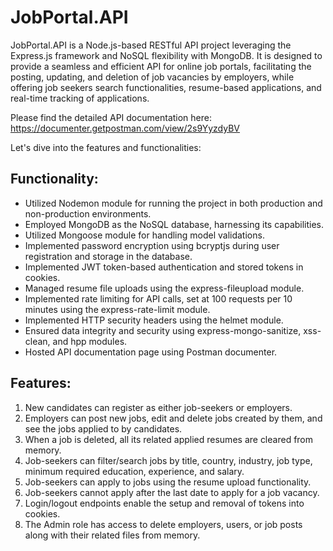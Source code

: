 # JobPortal.API

JobPortal.API is a Node.js-based RESTful API project leveraging the Express.js framework and NoSQL flexibility with MongoDB. It is designed to provide a seamless and efficient API for online job portals, facilitating the posting, updating, and deletion of job vacancies by employers, while offering job seekers search functionalities, resume-based applications, and real-time tracking of applications.

Please find the detailed API documentation here: https://documenter.getpostman.com/view/2s9YyzdyBV

Let's dive into the features and functionalities:

## Functionality:
- Utilized Nodemon module for running the project in both production and non-production environments.
- Employed MongoDB as the NoSQL database, harnessing its capabilities.
- Utilized Mongoose module for handling model validations.
- Implemented password encryption using bcryptjs during user registration and storage in the database.
- Implemented JWT token-based authentication and stored tokens in cookies.
- Managed resume file uploads using the express-fileupload module.
- Implemented rate limiting for API calls, set at 100 requests per 10 minutes using the express-rate-limit module.
- Implemented HTTP security headers using the helmet module.
- Ensured data integrity and security using express-mongo-sanitize, xss-clean, and hpp modules.
- Hosted API documentation page using Postman documenter.

## Features:
1. New candidates can register as either job-seekers or employers.
2. Employers can post new jobs, edit and delete jobs created by them, and see the jobs applied to by candidates.
3. When a job is deleted, all its related applied resumes are cleared from memory.
4. Job-seekers can filter/search jobs by title, country, industry, job type, minimum required education, experience, and salary.
5. Job-seekers can apply to jobs using the resume upload functionality.
6. Job-seekers cannot apply after the last date to apply for a job vacancy.
7. Login/logout endpoints enable the setup and removal of tokens into cookies.
8. The Admin role has access to delete employers, users, or job posts along with their related files from memory.
